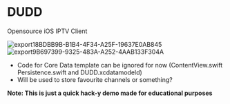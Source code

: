 # DUDD
Opensource iOS IPTV Client

![export18BDBB9B-B1B4-4F34-A25F-19637E0AB845](https://user-images.githubusercontent.com/43297314/159105805-5101e086-2412-453a-abc1-4612aa6f1ede.png)
![export9B697399-9325-483A-A252-4AAB133F304A](https://user-images.githubusercontent.com/43297314/159105806-883a80eb-cbac-4ff0-b1de-c490c0882f71.png)

- Code for Core Data template can be ignored for now (ContentView.swift Persistence.swift and DUDD.xcdatamodeld)
- Will be used to store favourite channels or something?




**Note: This is just a quick hack-y demo made for educational purposes**
